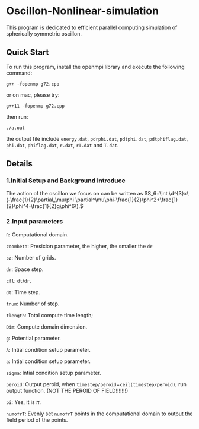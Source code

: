 # Oscillon-Nonlinear-simulation

This program is dedicated to efficient parallel computing simulation of spherically symmetric oscillon.

## Quick Start

To run this program, install the openmpi library and execute the following command:

```g++ -fopenmp g72.cpp```

or on mac, please try:

```g++11 -fopenmp g72.cpp```

then run:

```./a.out```

the output file include ``energy.dat``, ``pdrphi.dat``, ``pdtphi.dat``, ``pdtphiflag.dat``, ``phi.dat``, ``phiflag.dat``, ``r.dat``, ``rT.dat`` and ``T.dat``.

## Details

### 1.Initial Setup and Background Introduce

The action of the oscillon we focus on can be written as
$S_6=\int \d^{3}x\(-\frac{1}{2}\partial_\mu\phi \partial^\mu\phi-\frac{1}{2}\phi^2+\frac{1}{2}\phi^4-\frac{1}{2}g\phi^6\).$

### 2.Input parameters

``R``: Computational domain.

``zoombeta``: Presicion parameter, the higher, the smaller the ``dr``

``sz``: Number of grids.

``dr``: Space step.

``cfl``: ``dt``/``dr``.

``dt``: Time step.

``tnum``: Number of step.

``tlength``: Total compute time length;

``Dim``: Compute domain dimension.

``g``: Potential parameter.

``A``: Intial condition setup parameter.

``a``: Intial condition setup parameter.

``sigma``: Intial condition setup parameter.

``peroid``: Output peroid, when ``timestep/peroid``=``ceil(timestep/peroid)``, run output function. (NOT THE PEROID OF FIELD!!!!!!!)

``pi``: Yes, it is $\pi$.

``numofrT``: Evenly set ``numofrT`` points in the computational domain to output the field period of the points.
